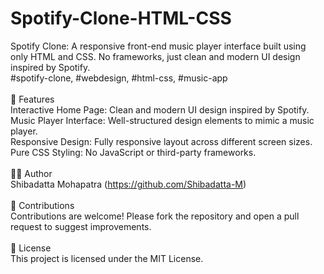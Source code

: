 # Spotify-Clone-HTML-CSS
Spotify Clone: A responsive front-end music player interface built using only HTML and CSS. No frameworks, just clean and modern UI design inspired by Spotify.
<br>
#spotify-clone, #webdesign, #html-css, #music-app
<br>
<br>
📑 Features
<br>
Interactive Home Page: Clean and modern UI design inspired by Spotify.
<br>
Music Player Interface: Well-structured design elements to mimic a music player.
<br>
Responsive Design: Fully responsive layout across different screen sizes.
<br>
Pure CSS Styling: No JavaScript or third-party frameworks.
<br>
<br>
👩‍💻 Author
<br>
Shibadatta Mohapatra (https://github.com/Shibadatta-M)
<br>
<br>
🤝 Contributions
<br>
Contributions are welcome! Please fork the repository and open a pull request to suggest improvements.
<br>
<br>
📄 License
<br>
This project is licensed under the MIT License.
